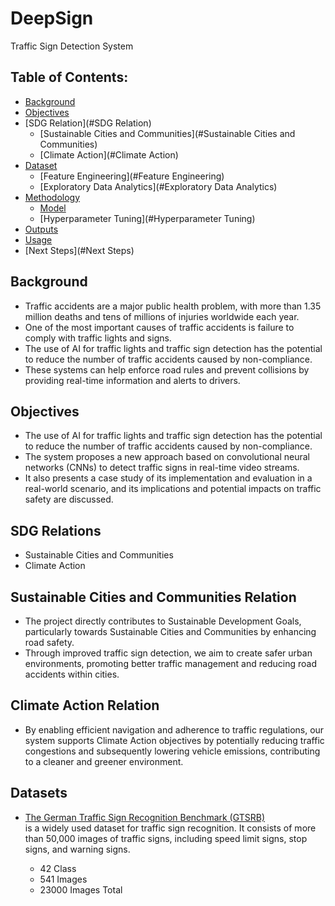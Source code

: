 # DeepSign

Traffic Sign Detection System

## Table of Contents:

- [Background](#Background)
- [Objectives](#Objectives)
- [SDG Relation](#SDG Relation)
	- [Sustainable Cities and Communities](#Sustainable Cities and Communities)
	- [Climate Action](#Climate Action)
- [Dataset](#Dataset)
	- [Feature Engineering](#Feature Engineering)
	- [Exploratory Data Analytics](#Exploratory Data Analytics)
- [Methodology](#Methodology)
	- [Model](#Model)
	- [Hyperparameter Tuning](#Hyperparameter Tuning)
- [Outputs](#Outputs)
- [Usage](#Usage)
- [Next Steps](#Next Steps)

## Background

- Traffic accidents are a major public health problem, with more than 1.35 million deaths and tens of millions of injuries worldwide each year.
- One of the most important causes of traffic accidents is failure to comply with traffic lights and signs.
- The use of AI for traffic lights and traffic sign detection has the potential to reduce the number of traffic accidents caused by non-compliance.
- These systems can help enforce road rules and prevent collisions by providing real-time information and alerts to drivers. 

## Objectives

- The use of AI for traffic lights and traffic sign detection has the potential to reduce the number of traffic accidents caused by non-compliance.
- The system proposes a new approach based on convolutional neural networks (CNNs) to detect traffic signs in real-time video streams.
- It also presents a case study of its implementation and evaluation in a real-world scenario, and its implications and potential impacts on traffic safety are discussed.

## SDG Relations

- Sustainable Cities and Communities
- Climate Action

## Sustainable Cities and Communities Relation

- The project directly contributes to Sustainable Development Goals, particularly towards Sustainable Cities and Communities by enhancing road safety. 
- Through improved traffic sign detection, we aim to create safer urban environments, promoting better traffic management and reducing road accidents within cities. 

## Climate Action  Relation

- By enabling efficient navigation and adherence to traffic regulations, our system supports Climate Action objectives by potentially reducing traffic congestions and subsequently lowering vehicle emissions, contributing to a cleaner and greener environment.

## Datasets
- [The German Traffic Sign Recognition Benchmark (GTSRB)](http://benchmark.ini.rub.de/2)<br> is a widely used dataset for traffic sign recognition. It consists of more than 50,000 images of traffic signs, including speed limit signs, stop signs, and warning signs. 

	- 42 Class
	- 541 Images
	- 23000 Images Total








